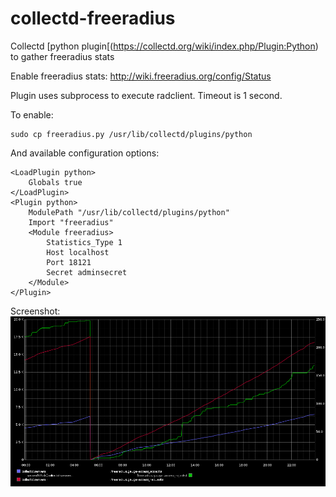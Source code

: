# collectd-freeradius
Collectd [python plugin[(https://collectd.org/wiki/index.php/Plugin:Python) to gather freeradius stats


Enable freeradius stats: http://wiki.freeradius.org/config/Status

Plugin uses subprocess to execute radclient. Timeout is 1 second.


To enable:
```
sudo cp freeradius.py /usr/lib/collectd/plugins/python
```

And available configuration options:

```
<LoadPlugin python>
    Globals true
</LoadPlugin>
<Plugin python>
    ModulePath "/usr/lib/collectd/plugins/python"
    Import "freeradius"
    <Module freeradius>
        Statistics_Type 1
        Host localhost
        Port 18121
        Secret adminsecret
    </Module>
</Plugin>
```

Screenshot:
![](screenshot.png "Screenshot")
